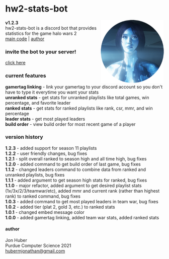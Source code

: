 # hw2-stats-bot
**v1.2.3** <img src="assets/logo.png" align="right" alt="logo" width="200px" height="200px"></br>
hw2-stats-bot is a discord bot that provides statistics for the game halo wars 2</br>
[main code](stats.js) | [author](#author)

### invite the bot to your server!
[click here](https://discordapp.com/oauth2/authorize?client_id=431499279782117386&scope=bot)
### current features
**gamertag linking** - link your gamertag to your discord account so you don't have to type it everytime you want your stats</br>
**unranked stats** - get stats for unranked playlists like total games, win percentage, and favorite leader</br>
**ranked stats** - get stats for ranked playlists like rank, csr, mmr, and win percentage</br>
**leader stats** - get most played leaders</br>
**build order** - view build order for most recent game of a player
### version history
**1.2.3** - added support for season 11 playlists</br>
**1.2.2** - user friendly changes, bug fixes</br>
**1.2.1** - split overall ranked to season high and all time high, bug fixes</br>
**1.2.0** - added command to get build order of last game, bug fixes</br>
**1.1.2** - changed leaders command to combine data from ranked and unranked playlists, bug fixes</br>
**1.1.1** - added argument to get season high stats for ranked, bug fixes</br>
**1.1.0** - major refactor, added argument to get desired playlist stats (1x/3x/2/3/teamwar/etc), added mmr and current rank (rather than highest rank) to ranked command, bug fixes</br>
**1.0.3** - added command to get most played leaders in team war, bug fixes</br>
**1.0.2** - added tier (plat 2, gold 3, etc.) to ranked stats</br>
**1.0.1** - changed embed message color</br>
**1.0.0** - added gamertag linking, added team war stats, added ranked stats
#### author
Jon Huber</br>
Purdue Computer Science 2021</br>
[hubermjonathan@gmail.com](mailto:hubermjonathan@gmail.com)
